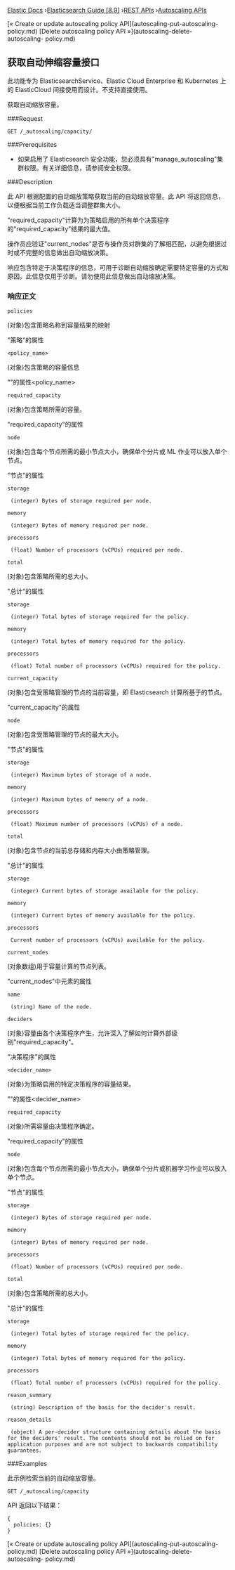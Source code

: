 

[Elastic Docs](/guide/) ›[Elasticsearch Guide [8.9]](index.md) ›[REST
APIs](rest-apis.md) ›[Autoscaling APIs](autoscaling-apis.md)

[« Create or update autoscaling policy API](autoscaling-put-autoscaling-
policy.md) [Delete autoscaling policy API »](autoscaling-delete-autoscaling-
policy.md)

## 获取自动伸缩容量接口

此功能专为 ElasticsearchService、Elastic Cloud Enterprise 和 Kubernetes 上的 ElasticCloud 间接使用而设计。不支持直接使用。

获取自动缩放容量。

###Request

    
    
    GET /_autoscaling/capacity/

###Prerequisites

* 如果启用了 Elasticsearch 安全功能，您必须具有"manage_autoscaling"集群权限。有关详细信息，请参阅安全权限。

###Description

此 API 根据配置的自动缩放策略获取当前的自动缩放容量。此 API 将返回信息，以便根据当前工作负载适当调整群集大小。

"required_capacity"计算为为策略启用的所有单个决策程序的"required_capacity"结果的最大值。

操作员应验证"current_nodes"是否与操作员对群集的了解相匹配，以避免根据过时或不完整的信息做出自动缩放决策。

响应包含特定于决策程序的信息，可用于诊断自动缩放确定需要特定容量的方式和原因。此信息仅用于诊断。请勿使用此信息做出自动缩放决策。

### 响应正文

`policies`

    

(对象)包含策略名称到容量结果的映射

"策略"的属性

`<policy_name>`

    

(对象)包含策略的容量信息

""的属性<policy_name>

`required_capacity`

    

(对象)包含策略所需的容量。

"required_capacity"的属性

`node`

    

(对象)包含每个节点所需的最小节点大小，确保单个分片或 ML 作业可以放入单个节点。

"节点"的属性

`storage`

     (integer) Bytes of storage required per node. 
`memory`

     (integer) Bytes of memory required per node. 
`processors`

     (float) Number of processors (vCPUs) required per node. 

`total`

    

(对象)包含策略所需的总大小。

"总计"的属性

`storage`

     (integer) Total bytes of storage required for the policy. 
`memory`

     (integer) Total bytes of memory required for the policy. 
`processors`

     (float) Total number of processors (vCPUs) required for the policy. 

`current_capacity`

    

(对象)包含受策略管理的节点的当前容量，即 Elasticsearch 计算所基于的节点。

"current_capacity"的属性

`node`

    

(对象)包含受策略管理的节点的最大大小。

"节点"的属性

`storage`

     (integer) Maximum bytes of storage of a node. 
`memory`

     (integer) Maximum bytes of memory of a node. 
`processors`

     (float) Maximum number of processors (vCPUs) of a node. 

`total`

    

(对象)包含节点的当前总存储和内存大小由策略管理。

"总计"的属性

`storage`

     (integer) Current bytes of storage available for the policy. 
`memory`

     (integer) Current bytes of memory available for the policy. 
`processors`

     Current number of processors (vCPUs) available for the policy. 

`current_nodes`

    

(对象数组)用于容量计算的节点列表。

"current_nodes"中元素的属性

`name`

     (string) Name of the node. 

`deciders`

    

(对象)容量由各个决策程序产生，允许深入了解如何计算外部级别"required_capacity"。

"决策程序"的属性

`<decider_name>`

    

(对象)为策略启用的特定决策程序的容量结果。

""的属性<decider_name>

`required_capacity`

    

(对象)所需容量由决策程序确定。

"required_capacity"的属性

`node`

    

(对象)包含每个节点所需的最小节点大小，确保单个分片或机器学习作业可以放入单个节点。

"节点"的属性

`storage`

     (integer) Bytes of storage required per node. 
`memory`

     (integer) Bytes of memory required per node. 
`processors`

     (float) Number of processors (vCPUs) required per node. 

`total`

    

(对象)包含策略所需的总大小。

"总计"的属性

`storage`

     (integer) Total bytes of storage required for the policy. 
`memory`

     (integer) Total bytes of memory required for the policy. 
`processors`

     (float) Total number of processors (vCPUs) required for the policy. 

`reason_summary`

     (string) Description of the basis for the decider's result. 
`reason_details`

     (object) A per-decider structure containing details about the basis for the deciders' result. The contents should not be relied on for application purposes and are not subject to backwards compatibility guarantees. 

###Examples

此示例检索当前的自动缩放容量。

    
    
    GET /_autoscaling/capacity

API 返回以下结果：

    
    
    {
      policies: {}
    }

[« Create or update autoscaling policy API](autoscaling-put-autoscaling-
policy.md) [Delete autoscaling policy API »](autoscaling-delete-autoscaling-
policy.md)
